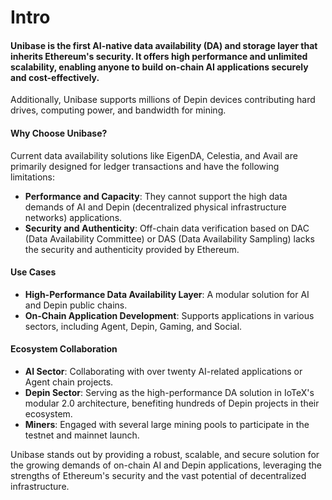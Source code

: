 # Intro

#### Unibase is the first AI-native data availability (DA) and storage layer that inherits Ethereum's security. It offers high performance and unlimited scalability, enabling anyone to build on-chain AI applications securely and cost-effectively.

Additionally, Unibase supports millions of Depin devices contributing hard drives, computing power, and bandwidth for mining.

#### Why Choose Unibase?

Current data availability solutions like EigenDA, Celestia, and Avail are primarily designed for ledger transactions and have the following limitations:

* **Performance and Capacity**: They cannot support the high data demands of AI and Depin (decentralized physical infrastructure networks) applications.
* **Security and Authenticity**: Off-chain data verification based on DAC (Data Availability Committee) or DAS (Data Availability Sampling) lacks the security and authenticity provided by Ethereum.

#### Use Cases

* **High-Performance Data Availability Layer**: A modular solution for AI and Depin public chains.
* **On-Chain Application Development**: Supports applications in various sectors, including Agent, Depin, Gaming, and Social.

#### Ecosystem Collaboration

* **AI Sector**: Collaborating with over twenty AI-related applications or Agent chain projects.
* **Depin Sector**: Serving as the high-performance DA solution in IoTeX's modular 2.0 architecture, benefiting hundreds of Depin projects in their ecosystem.
* **Miners**: Engaged with several large mining pools to participate in the testnet and mainnet launch.



Unibase stands out by providing a robust, scalable, and secure solution for the growing demands of on-chain AI and Depin applications, leveraging the strengths of Ethereum's security and the vast potential of decentralized infrastructure.
